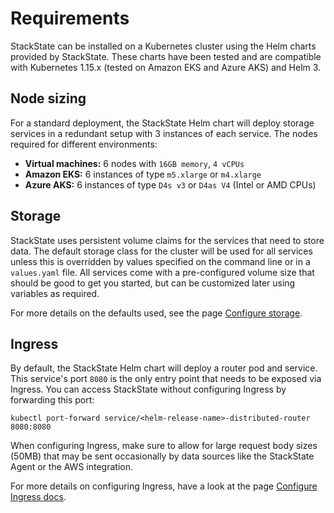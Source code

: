 # Requirements

StackState can be installed on a Kubernetes cluster using the Helm charts provided by StackState. These charts have been tested and are compatible with Kubernetes 1.15.x \(tested on Amazon EKS and Azure AKS\) and Helm 3.

## Node sizing

For a standard deployment, the StackState Helm chart will deploy storage services in a redundant setup with 3 instances of each service. The nodes required for different environments:

* **Virtual machines:** 6 nodes with `16GB memory`, `4 vCPUs`
* **Amazon EKS:** 6 instances of type `m5.xlarge` or `m4.xlarge`
* **Azure AKS:** 6 instances of type `D4s v3` or `D4as V4` \(Intel or AMD CPUs\)

## Storage

StackState uses persistent volume claims for the services that need to store data. The default storage class for the cluster will be used for all services unless this is overridden by values specified on the command line or in a `values.yaml` file. All services come with a pre-configured volume size that should be good to get you started, but can be customized later using variables as required.

For more details on the defaults used, see the page [Configure storage](storage.md).

## Ingress

By default, the StackState Helm chart will deploy a router pod and service. This service's port `8080` is the only entry point that needs to be exposed via Ingress. You can access StackState without configuring Ingress by forwarding this port:

```text
kubectl port-forward service/<helm-release-name>-distributed-router 8080:8080
```

When configuring Ingress, make sure to allow for large request body sizes \(50MB\) that may be sent occasionally by data sources like the StackState Agent or the AWS integration.

For more details on configuring Ingress, have a look at the page [Configure Ingress docs](ingress.md).

